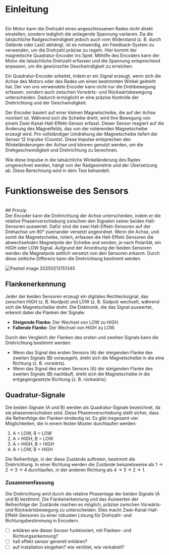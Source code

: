 # Einleitung
<br>
Ein Motor kann die Drehzahl eines angeschlossenen Rades nicht direkt einstellen, sondern lediglich die anliegende Spannung variieren. Da die tatsächliche Radgeschwindigkeit jedoch auch vom Widerstand (z. B. durch Gelände oder Last) abhängt, ist es notwendig, ein Feedback-System zu verwenden, um die Drehzahl präzise zu regeln. Hier kommt der magnetische Quadratur-Encoder ins Spiel. Mithilfe des Encoders kann der Motor die tatsächliche Drehzahl erfassen und die Spannung entsprechend anpassen, um die gewünschte Geschwindigkeit zu erreichen.

Ein Quadratur-Encoder arbeitet, indem er ein Signal erzeugt, wenn sich die Achse des Motors oder des Rades um einen bestimmten Winkel gedreht hat. Der von uns verwendete Encoder kann nicht nur die Drehbewegung erfassen, sondern auch zwischen Vorwärts- und Rückwärtsbewegung unterscheiden. Dadurch ermöglicht er eine präzise Kontrolle der Drehrichtung und der Geschwindigkeit.

Der Encoder basiert auf einer kleinen Magnetscheibe, die auf der Achse montiert ist. Während sich die Scheibe dreht, wird ihre Bewegung von einem Zwei-Kanal-Hall-Effekt-Sensor erfasst. Dieser Sensor reagiert auf die Änderung des Magnetfelds, das von der rotierenden Magnetscheibe erzeugt wird. Pro vollständiger Umdrehung der Magnetscheibe liefert der Sensor 12 Impulse (Counts). Diese Impulse entsprechen den Winkeländerungen der Achse und können genutzt werden, um die Drehgeschwindigkeit und Drehrichtung zu berechnen.

Wie diese Impulse in die tatsächliche Winkeländerung des Rades umgerechnet werden, hängt von der Radgeometrie und der Übersetzung ab. Diese Berechnung wird in dem Test behandelt.
<br>
# Funktionsweise des Sensors
<br>
## Prinzip 
<br>
Der Encoder kann die Drehrichtung der Achse unterscheiden, indem er die relative Phasenverschiebung zwischen den Signalen seiner beiden Hall-Sensoren auswertet. Dafür sind die zwei Hall-Effekt-Sensoren auf der Drehachse um 90° zueinander versetzt angeordnet. Wenn die Achse, und somit die Magnetscheibe, rotiert, erfassen die Hall-Effekt-Sensoren die abwechselnden Magnetpole der Scheibe und senden, je nach Polarität, ein HIGH oder LOW Signal. Aufgrund der Anordnung der beiden Sensoren werden die Magnetpole zeitlich versetzt von den Sensoren erkannt. Durch diese zeitliche Differenz kann die Drehrichtung bestimmt werden.

![Pasted image 20250213151345](https://i.imgur.com/fiKpanL.png)

## Flankenerkennung

Jeder der beiden Sensoren erzeugt ein digitales Rechtecksignal, das zwischen HIGH (z. B. Nordpol) und LOW (z. B. Südpol) wechselt, während sich die Magnetscheibe dreht. Die Elektronik, die das Signal auswertet, erkennt dabei die Flanken der Signale:

- **Steigende Flanke:** Der Wechsel von LOW zu HIGH.
- **Fallende Flanke:** Der Wechsel von HIGH zu LOW.

Durch den Vergleich der Flanken des ersten und zweiten Signals kann die Drehrichtung bestimmt werden:

- Wenn das Signal des ersten Sensors (A) der steigenden Flanke des zweiten Signals (B) vorausgeht, dreht sich die Magnetscheibe in die eine Richtung (z. B. vorwärts).
- Wenn das Signal des ersten Sensors (A) der steigenden Flanke des zweiten Signals (B) nachläuft, dreht sich die Magnetscheibe in die entgegengesetzte Richtung (z. B. rückwärts).

## Quadratur-Signale

Die beiden Signale (A und B) werden als Quadratur-Signale bezeichnet, da sie phasenverschoben sind. Diese Phasenverschiebung stellt sicher, dass die Reihenfolge der Flanken eindeutig ist. Es gibt insgesamt vier Möglichkeiten, die in einem festen Muster durchlaufen werden:

1. A = LOW, B = LOW
2. A = HIGH, B = LOW
3. A = HIGH, B = HIGH
4. A = LOW, B = HIGH

Die Reihenfolge, in der diese Zustände auftreten, bestimmt die Drehrichtung. In einer Richtung werden die Zustände beispielsweise als 1 → 2 → 3 → 4 durchlaufen, in der anderen Richtung als 4 → 3 → 2 → 1.

### Zusammenfassung

Die Drehrichtung wird durch die relative Phasenlage der beiden Signale (A und B) bestimmt. Die Flankenerkennung und das Auswerten der Reihenfolge der Zustände machen es möglich, präzise zwischen Vorwärts- und Rückwärtsbewegung zu unterscheiden. Dies macht Zwei-Kanal-Hall-Effekt-Sensoren zu einer robusten Lösung für Drehzahl- und Richtungsbestimmung in Encodern.

- [ ] erklären wie dieser Sonsor funktioniert, mit Flanken- und Richtungserkennung?
- [ ] hall effekt sensor generell erklären?
- [ ] auf installation eingehen? wie verlötet, wie verkabelt?
